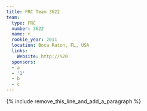 ```yaml
---
title: FRC Team 3622
team:
  type: FRC
  number: 3622
  name: r
  rookie_year: 2011
  location: Boca Raton, FL, USA
  links:
    Website: http://%20
  sponsors:
  - a
  - '1'
  - b
  - c
---
```


{% include remove_this_line_and_add_a_paragraph %}
